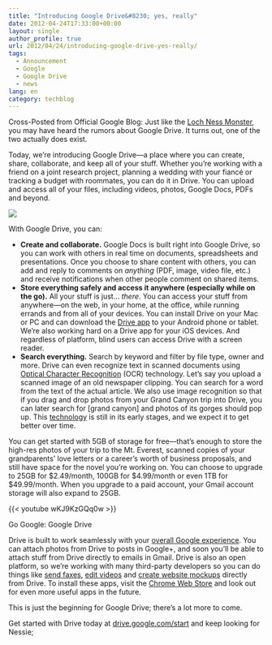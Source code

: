 ```yaml
---
title: "Introducing Google Drive&#8230; yes, really"
date: 2012-04-24T17:33:00+00:00
layout: single
author_profile: true
url: 2012/04/24/introducing-google-drive-yes-really/
tags:
  - Announcement
  - Google
  - Google Drive
  - news
lang: en
category: techblog
---
```

Cross-Posted from Official Google Blog: Just like the [Loch Ness Monster](https://www.google.com/search?aq=f&sourceid=chrome&ie=UTF-8&q=loch+ness+monster), you may have heard the rumors about Google Drive. It turns out, one of the two actually does exist.

Today, we’re introducing Google Drive—a place where you can create, share, collaborate, and keep all of your stuff. Whether you’re working with a friend on a joint research project, planning a wedding with your fiancé or tracking a budget with roommates, you can do it in Drive. You can upload and access all of your files, including videos, photos, Google Docs, PDFs and beyond.

![](http://lh5.ggpht.com/-LyIsHbva8ec/T5bcdx1LG3I/AAAAAAAAFpY/e5wjPPmhB1c/s1600-h/FINAL%252520FINAL%252520OGB%252520blog%252520post%252520screenshot%25255B4%25255D.png)

With Google Drive, you can:

* **Create and collaborate.** Google Docs is built right into Google Drive, so you can work with others in real time on documents, spreadsheets and presentations. Once you choose to share content with others, you can add and reply to comments on _anything_ (PDF, image, video file, etc.) and receive notifications when other people comment on shared items.
* **Store everything safely and access it anywhere (especially while on the go).** All your stuff is just&#8230; _there_. You can access your stuff from anywhere—on the web, in your home, at the office, while running errands and from all of your devices. You can install Drive on your Mac or PC and can download the [Drive app](http://goo.gl/yqx1r) to your Android phone or tablet. We’re also working hard on a Drive app for your iOS devices. And regardless of platform, blind users can access Drive with a screen reader. 
* **Search everything.** Search by keyword and filter by file type, owner and more. Drive can even recognize text in scanned documents using [Optical Character Recognition](http://support.google.com/docs/bin/answer.py?hl=en&answer=176692) (OCR) technology. Let’s say you upload a scanned image of an old newspaper clipping. You can search for a word from the text of the actual article. We also use image recognition so that if you drag and drop photos from your Grand Canyon trip into Drive, you can later search for [grand canyon] and photos of its gorges should pop up. This [technology](http://www.youtube.com/watch?v=Hhgfz0zPmH4&feature=player_embedded) is still in its early stages, and we expect it to get better over time.

You can get started with 5GB of storage for free—that’s enough to store the high-res photos of your trip to the Mt. Everest, scanned copies of your grandparents’ love letters or a career’s worth of business proposals, and still have space for the novel you’re working on. You can choose to upgrade to 25GB for $2.49/month, 100GB for $4.99/month or even 1TB for $49.99/month. When you upgrade to a paid account, your Gmail account storage will also expand to 25GB.

{{< youtube wKJ9KzGQq0w >}}

Go Google: Google Drive

Drive is built to work seamlessly with your [overall Google experience](http://www.google.com/campaigns/gonegoogle/index.html#utm_medium=blog&#038;utm_source=ogb&#038;utm_campaign=dl). You can attach photos from Drive to posts in Google+, and soon you’ll be able to attach stuff from Drive directly to emails in Gmail. Drive is also an open platform, so we’re working with many third-party developers so you can do things like [send faxes](https://chrome.google.com/webstore/detail/bocmleclimfnadgmcdgecijlblfcmfnm), [edit videos](https://chrome.google.com/webstore/detail/okgjbfikepgflmlelgfgecmgjnmnmnnb) and [create website mockups](https://chrome.google.com/webstore/detail/pplbmgaodhjmbklkgkgmlghaekcfhhkk) directly from Drive. To install these apps, visit the [Chrome Web Store](https://chrome.google.com/webstore/category/collection/drive_apps) and look out for even more useful apps in the future.

This is just the beginning for Google Drive; there’s a lot more to come.

Get started with Drive today at [drive.google.com/start](http://drive.google.com/start#utm_medium=blog&#038;utm_source=ogb&#038;utm_campaign=dl) and keep looking for Nessie;
